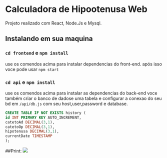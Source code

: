 # Calculadora de Hipootenusa Web

Projeto realizado com React, Node.Js e Mysql.

## Instalando em sua maquina


### `cd frontend` e `npm install`
use os comendos acima para instalar dependencias do front-end.
após isso voce pode usar `npm start`

### `cd api` e `npm install`
use os comendos acima para instalar as dependencias do back-end
voce também criar o banco de dadose uma tabela e configurar a conexao do seu bd
em `/api/db.js` com seu host,user,password e database.

```sql
CREATE TABLE IF NOT EXISTS history (
id INT PRIMARY KEY AUTO_INCREMENT,
catetoAd DECIMAL(3,1),
catetoOp DECIMAL(3,1),
hipotenusa DECIMAL(3,1),
currentDate TIMESTAMP
);
```
##Print:
<img src="https://i.imgur.com/irm9wQ7.png" />
